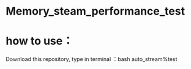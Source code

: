 # Memory_steam_performance_test
# how to use：
Download this repository, type in terminal ：bash auto_stream%test 
